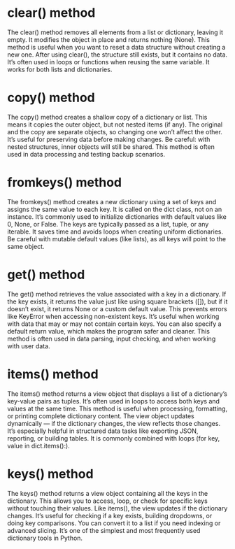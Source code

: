 # clear() method
The clear() method removes all elements from a list or dictionary, leaving it empty. It modifies the object in place and returns nothing (None). This method is useful when you want to reset a data structure without creating a new one. After using clear(), the structure still exists, but it contains no data. It’s often used in loops or functions when reusing the same variable. It works for both lists and dictionaries.

# copy() method
The copy() method creates a shallow copy of a dictionary or list. This means it copies the outer object, but not nested items (if any). The original and the copy are separate objects, so changing one won’t affect the other. It’s useful for preserving data before making changes. Be careful: with nested structures, inner objects will still be shared. This method is often used in data processing and testing backup scenarios.

# fromkeys() method
The fromkeys() method creates a new dictionary using a set of keys and assigns the same value to each key. It is called on the dict class, not on an instance. It’s commonly used to initialize dictionaries with default values like 0, None, or False. The keys are typically passed as a list, tuple, or any iterable. It saves time and avoids loops when creating uniform dictionaries. Be careful with mutable default values (like lists), as all keys will point to the same object.

# get() method
The get() method retrieves the value associated with a key in a dictionary. If the key exists, it returns the value just like using square brackets ([]), but if it doesn’t exist, it returns None or a custom default value. This prevents errors like KeyError when accessing non-existent keys. It’s useful when working with data that may or may not contain certain keys. You can also specify a default return value, which makes the program safer and cleaner. This method is often used in data parsing, input checking, and when working with user data.

# items() method
The items() method returns a view object that displays a list of a dictionary’s key-value pairs as tuples. It’s often used in loops to access both keys and values at the same time. This method is useful when processing, formatting, or printing complete dictionary content. The view object updates dynamically — if the dictionary changes, the view reflects those changes. It’s especially helpful in structured data tasks like exporting JSON, reporting, or building tables. It is commonly combined with loops (for key, value in dict.items():).

# keys() method
The keys() method returns a view object containing all the keys in the dictionary. This allows you to access, loop, or check for specific keys without touching their values. Like items(), the view updates if the dictionary changes. It’s useful for checking if a key exists, building dropdowns, or doing key comparisons. You can convert it to a list if you need indexing or advanced slicing. It’s one of the simplest and most frequently used dictionary tools in Python.